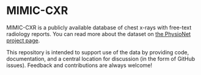 # MIMIC-CXR

MIMIC-CXR is a publicly available database of chest x-rays with free-text radiology reports. You can read more about the dataset on [the PhysioNet project page](https://mimic.mit.edu//iv/modules/cxr/about/).

This repository is intended to support use of the data by providing code, documentation, and a central location for discussion (in the form of GitHub issues). Feedback and contributions are always welcome!